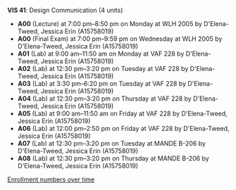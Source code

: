 **VIS 41**: Design Communication (4 units)

- **A00** (Lecture) at 7:00 pm–8:50 pm on Monday at WLH 2005 by D'Elena-Tweed, Jessica Erin (A15758019)
- **A00** (Final Exam) at 7:00 pm–9:59 pm on Wednesday at WLH 2005 by D'Elena-Tweed, Jessica Erin (A15758019)
- **A01** (Lab) at 9:00 am–11:50 am on Monday at VAF 228 by D'Elena-Tweed, Jessica Erin (A15758019)
- **A02** (Lab) at 12:30 pm–3:20 pm on Tuesday at VAF 228 by D'Elena-Tweed, Jessica Erin (A15758019)
- **A03** (Lab) at 3:30 pm–6:20 pm on Tuesday at VAF 228 by D'Elena-Tweed, Jessica Erin (A15758019)
- **A04** (Lab) at 12:30 pm–3:20 pm on Thursday at VAF 228 by D'Elena-Tweed, Jessica Erin (A15758019)
- **A05** (Lab) at 9:00 am–11:50 am on Friday at VAF 228 by D'Elena-Tweed, Jessica Erin (A15758019)
- **A06** (Lab) at 12:00 pm–2:50 pm on Friday at VAF 228 by D'Elena-Tweed, Jessica Erin (A15758019)
- **A07** (Lab) at 12:30 pm–3:20 pm on Tuesday at MANDE B-206 by D'Elena-Tweed, Jessica Erin (A15758019)
- **A08** (Lab) at 12:30 pm–3:20 pm on Thursday at MANDE B-206 by D'Elena-Tweed, Jessica Erin (A15758019)

[Enrollment numbers over time](./VIS41.tsv)

